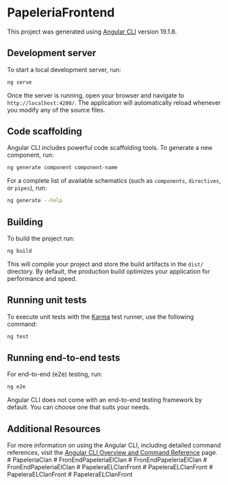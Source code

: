 # PapeleriaFrontend

This project was generated using [Angular CLI](https://github.com/angular/angular-cli) version 19.1.8.

## Development server

To start a local development server, run:

```bash
ng serve
```

Once the server is running, open your browser and navigate to `http://localhost:4200/`. The application will automatically reload whenever you modify any of the source files.

## Code scaffolding

Angular CLI includes powerful code scaffolding tools. To generate a new component, run:

```bash
ng generate component component-name
```

For a complete list of available schematics (such as `components`, `directives`, or `pipes`), run:

```bash
ng generate --help
```

## Building

To build the project run:

```bash
ng build
```

This will compile your project and store the build artifacts in the `dist/` directory. By default, the production build optimizes your application for performance and speed.

## Running unit tests

To execute unit tests with the [Karma](https://karma-runner.github.io) test runner, use the following command:

```bash
ng test
```

## Running end-to-end tests

For end-to-end (e2e) testing, run:

```bash
ng e2e
```

Angular CLI does not come with an end-to-end testing framework by default. You can choose one that suits your needs.

## Additional Resources

For more information on using the Angular CLI, including detailed command references, visit the [Angular CLI Overview and Command Reference](https://angular.dev/tools/cli) page.
#   P a p e l e r i a C l a n  
 #   F r o n E n d P a p e l e r i a E l C l a n  
 #   F r o n E n d P a p e l e r i a E l C l a n  
 #   F r o n E n d P a p e l e r i a E l C l a n  
 #   P a p e l e r a E L C l a n F r o n t  
 #   P a p e l e r a E L C l a n F r o n t  
 #   P a p e l e r a E L C l a n F r o n t  
 #   P a p e l e r a E L C l a n F r o n t  
 